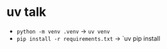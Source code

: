 # uv talk

- `python -m venv .venv` -> `uv venv`
- `pip install -r requirements.txt` -> `uv pip install
